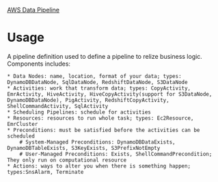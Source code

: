 [AWS Data Pipeline](https://docs.aws.amazon.com/datapipeline/latest/DeveloperGuide/what-is-datapipeline.html)


# Usage
A pipeline definition used to define a pipeline to relize business logic. Components includes:

    * Data Nodes: name, location, format of your data; types: DynamoDBDataNode, SqlDataNode, RedshiftDataNode, S3DataNode
    * Activities: work that transform data; types: CopyActivity, EmrActivity, HiveActivity, HiveCopyActivity(support for S3DataNode, DynamoDBDataNode), PigActivity, RedshiftCopyActivity, ShellCommandActivity, SqlActivity
    * Scheduling Pipelines: schedule for activities
    * Resources: resources to run whole task; types: Ec2Resource, EmrCluster
    * Preconditions: must be satisfied before the activities can be scheduled
        # System-Managed Preconditions: DynamoDBDataExists, DynamoDBTableExists, S3KeyExists, S3PrefixNotEmpty
        # User-Managed Preconditions: Exists, ShellCommandPrecondition; They only run on computational resource
    * Actions: ways to alter you when there is something happen; types:SnsAlarm, Terminate

